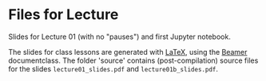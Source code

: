 # Files for Lecture
Slides for Lecture 01 (with no "pauses") and first Jupyter notebook.

The slides for class lessons are generated with [LaTeX](https://www.latex-project.org/), using the [Beamer](https://ctan.org/pkg/beamer) documentclass. The folder 'source' contains (post-compilation) source files for the slides `lecture01_slides.pdf` and `lecture01b_slides.pdf`.